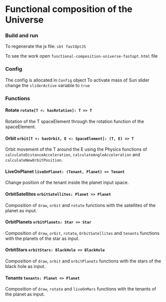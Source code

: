 # Functional composition of the Universe

### Build and run
To regenerate the js file: `sbt fastOptJS`

To see the work open `functional-composition-universe-fastopt.html` file

### Config
The config is allocated in `Config` object
To activate mass of Sun slider change the `sliderActive` variable to `true`

### Functions

#### Rotate `rotate[T <: hasRotation]: T => T`
Rotation of the T spaceElement through the rotation function of the spaceElement.

#### Orbit `orbit[T <: hasOrbit, E <: SpaceElement]: (T, E) => T`
Orbit movement of the T around the E using the Physics functions of `calculateDistanceAcceleration`, `calculateAngleAcceleration` and `calculateNewOrbitPosition`.

#### LiveOnPlanet `liveOnPlanet: (Tenant, Planet) => Tenant`
Change position of the tenant inside the planet input space.

#### OrbitSatellites `orbitSatellites: Planet => Planet`
Composition of `draw`, `orbit` and `rotate` functions with the satellites of the planet as input.

#### OrbitPlanets `orbitPlanets: Star => Star` 
Composition of `draw`, `orbit`, `rotate`, `OrbitSatellites` and `tenants` functions with the planets of the star as input.

#### OrbitStars `orbitStars: BlackHole => BlackHole`
Composition of `draw`, `orbit` and `orbitPlanets` functions with the stars of the black hole as input.

#### Tenants `tenants: Planet => Planet`
Composition of `draw`, `rotate` and `liveOnMars` functions with the tenants of the planet as input.
